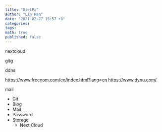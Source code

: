 ```yaml
---
title: "DietPi"
author: "Lin Han"
date: "2021-02-27 15:57 +8"
categories:
tags:
math: true
published: false
---
```


nextcloud

gitg

ddns

https://www.freenom.com/en/index.html?lang=en
https://www.dynu.com/

mail




- Git
- Blog
- Mail
- Password
- [Storage](https://www.tecmint.com/free-open-source-cloud-storage-tools-for-linux/)
  - Next Cloud



